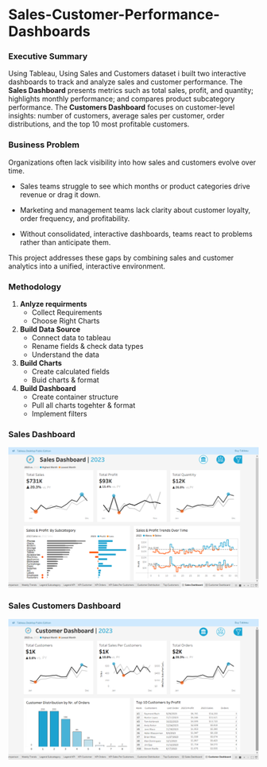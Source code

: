# Sales-Customer-Performance-Dashboards

### Executive Summary
Using Tableau, Using Sales and Customers dataset i built two interactive dashboards to track and analyze sales and customer performance. The **Sales Dashboard** presents metrics such as total sales, profit, and quantity; highlights monthly performance; and compares product subcategory performance. The **Customers Dashboard** focuses on customer-level insights: number of customers, average sales per customer, order distributions, and the top 10 most profitable customers.

### Business Problem
Organizations often lack visibility into how sales and customers evolve over time.

- Sales teams struggle to see which months or product categories drive revenue or drag it down.

- Marketing and management teams lack clarity about customer loyalty, order frequency, and profitability.

- Without consolidated, interactive dashboards, teams react to problems rather than anticipate them.

This project addresses these gaps by combining sales and customer analytics into a unified, interactive environment.


### Methodology
1. **Anlyze requirments**
   - Collect Requirements
   - Choose Right Charts
2. **Build Data Source**
   - Connect data to tableau
   - Rename fields & check data types
   - Understand the data
3. **Build Charts**
   - Create calculated fields
   - Buid charts & format
4. **Build Dashboard**
   - Create container structure
   - Pull all charts togehter & format
   - Implement filters

### Sales Dashboard
![Sales Dashboard](/Images/Sales_Dashboard.png)


### Sales Customers Dashboard
![Sales Customers Dashboard](/Images/Customers_Dashboard.png)



